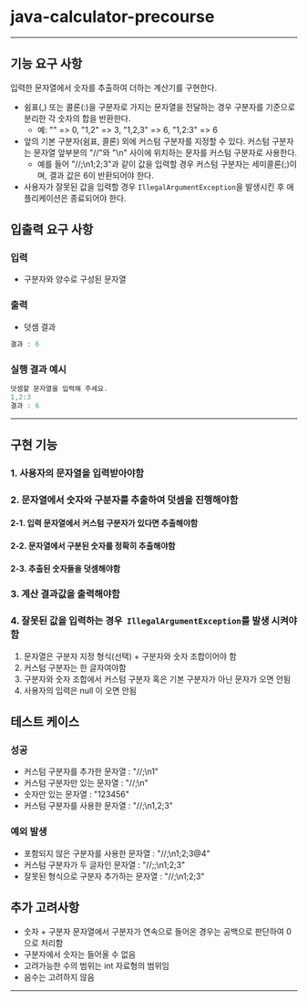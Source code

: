 # java-calculator-precourse

---

## 기능 요구 사항

입력한 문자열에서 숫자를 추출하여 더하는 계산기를 구현한다.

- 쉼표(,) 또는 콜론(:)을 구분자로 가지는 문자열을 전달하는 경우 구분자를 기준으로 분리한 각 숫자의 합을 반환한다.
    - 예: "" => 0, "1,2" => 3, "1,2,3" => 6, "1,2:3" => 6
- 앞의 기본 구분자(쉼표, 콜론) 외에 커스텀 구분자를 지정할 수 있다. 커스텀 구분자는 문자열 앞부분의 "//"와 "\n" 사이에 위치하는 문자를 커스텀 구분자로 사용한다.
    - 예를 들어 "//;\n1;2;3"과 같이 값을 입력할 경우 커스텀 구분자는 세미콜론(;)이며, 결과 값은 6이 반환되어야 한다.
- 사용자가 잘못된 값을 입력할 경우 `IllegalArgumentException`을 발생시킨 후 애플리케이션은 종료되어야 한다.

## 입출력 요구 사항

### 입력
- 구분자와 양수로 구성된 문자열

### 출력
- 덧셈 결과

```ada
결과 : 6
```

### 실행 결과 예시
```ada
덧셈할 문자열을 입력해 주세요.
1,2:3 
결과 : 6 
```
---
##  구현 기능

### 1. 사용자의 문자열을 입력받아야함
### 2. 문자열에서 숫자와 구분자를 추출하여 덧셈을 진행해야함
#### 2-1. 입력 문자열에서 커스텀 구분자가 있다면 추출해야함
#### 2-2. 문자열에서 구분된 숫자를 정확히 추출해야함
#### 2-3. 추출된 숫자들을 덧셈해야함
### 3. 계산 결과값을 출력해야함
### 4. 잘못된 값을 입력하는 경우  `IllegalArgumentException`를 발생 시켜야함
1. 문자열은 구분자 지정 형식(선택) + 구분자와 숫자 조합이어야 함
2. 커스텀 구분자는 한 글자여야함
3. 구분자와 숫자 조합에서 커스텀 구분자 혹은 기본 구분자가 아닌 문자가 오면 안됨
4. 사용자의 입력은 null 이 오면 안됨

## 테스트 케이스

### 성공 
- 커스텀 구분자를 추가한 문자열 : "//;\\n1"
- 커스텀 구분자만 있는 문자열 : "//;\\n"
- 숫자만 있는 문자열 : "123456"
- 커스텀 구분자를 사용한 문자열 : "//;\\n1,2;3"

### 예외 발생
- 포함되지 않은 구분자를 사용한 문자열 : "//;\\n1;2;3@4"
- 커스텀 구분자가 두 글자인 문자열 : "//;;\\n1;2;3"
- 잘못된 형식으로 구분자 추가하는 문자열 : "//;\n1;2;3"

## 추가 고려사항 
- 숫자 + 구분자 문자열에서 구분자가 연속으로 들어온 경우는 공백으로 판단하여 0으로 처리함
- 구분자에서 숫자는 들어올 수 없음
- 고려가능한 수의 범위는 int 자료형의 범위임
- 음수는 고려하지 않음
---


    